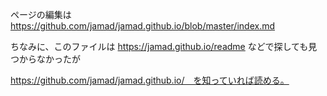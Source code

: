 
ページの編集は https://github.com/jamad/jamad.github.io/blob/master/index.md

ちなみに、このファイルは https://jamad.github.io/readme などで探しても見つからなかったが

https://github.com/jamad/jamad.github.io/　を知っていれば読める。
